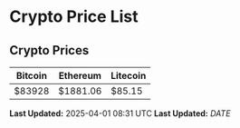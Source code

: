 # Crypto Price List

## Crypto Prices
| Bitcoin | Ethereum | Litecoin |
| ------- | -------- | -------- |
| $83928 | $1881.06 | $85.15 |
**Last Updated:** 2025-04-01 08:31 UTC
**Last Updated:** $DATE$
